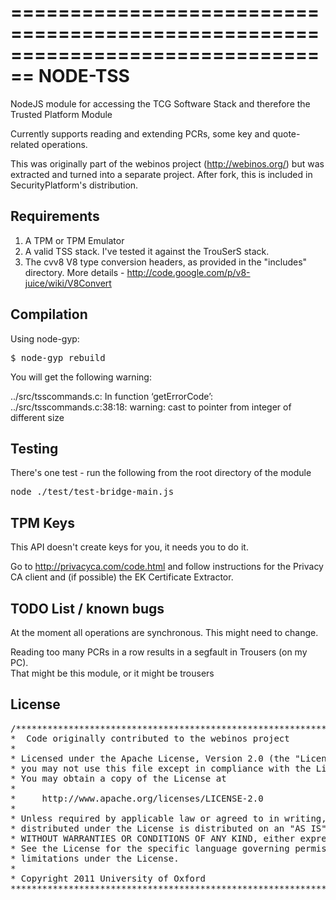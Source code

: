 ================================================================================
NODE-TSS
================================================================================

NodeJS module for accessing the TCG Software Stack and therefore the Trusted 
Platform Module


Currently supports reading and extending PCRs, some key and quote-related
operations.


This was originally part of the webinos project (http://webinos.org/) but was
extracted and turned into a separate project. After fork, this is included
in SecurityPlatform's distribution.


Requirements
-------------

1. A TPM or TPM Emulator
2. A valid TSS stack.  I've tested it against the TrouSerS stack.
3. The cvv8 V8 type conversion headers, as provided in the "includes" 
   directory.  More details - http://code.google.com/p/v8-juice/wiki/V8Convert


Compilation
-------------

Using node-gyp:

<pre>
$ node-gyp rebuild
</prE>

You will get the following warning: 

../src/tsscommands.c: In function ‘getErrorCode’:
../src/tsscommands.c:38:18: warning: cast to pointer from integer of different size


Testing
-------------

There's one test - run the following from the root directory of the module

<pre>
node ./test/test-bridge-main.js
</pre>


TPM Keys
-------------
This API doesn't create keys for you, it needs you to do it.

Go to http://privacyca.com/code.html and follow instructions for the 
Privacy CA client and (if possible) the EK Certificate Extractor.



TODO List / known bugs
-------------

At the moment all operations are synchronous.  This might need to change.

Reading too many PCRs in a row results in a segfault in Trousers (on my PC).  
That might be this module, or it might be trousers




License
-------------

<pre>
/*******************************************************************************
*  Code originally contributed to the webinos project
*
* Licensed under the Apache License, Version 2.0 (the "License");
* you may not use this file except in compliance with the License.
* You may obtain a copy of the License at
* 
*     http://www.apache.org/licenses/LICENSE-2.0
* 
* Unless required by applicable law or agreed to in writing, software
* distributed under the License is distributed on an "AS IS" BASIS,
* WITHOUT WARRANTIES OR CONDITIONS OF ANY KIND, either express or implied.
* See the License for the specific language governing permissions and
* limitations under the License.
*
* Copyright 2011 University of Oxford
*******************************************************************************/
</pre>
